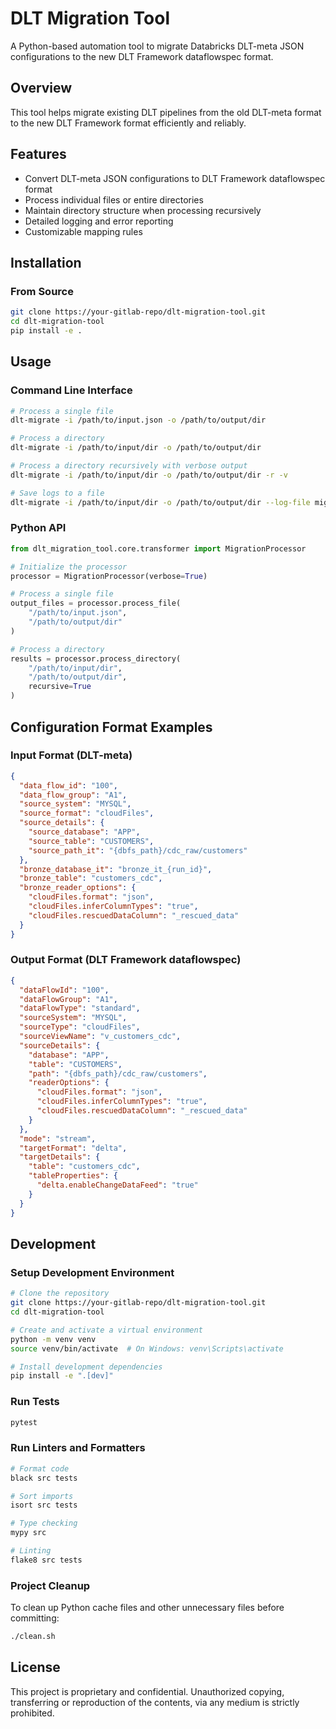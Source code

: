 # DLT Migration Tool

A Python-based automation tool to migrate Databricks DLT-meta JSON configurations to the new DLT Framework dataflowspec format.

## Overview

This tool helps migrate existing DLT pipelines from the old DLT-meta format to the new DLT Framework format efficiently and reliably.

## Features

- Convert DLT-meta JSON configurations to DLT Framework dataflowspec format
- Process individual files or entire directories
- Maintain directory structure when processing recursively
- Detailed logging and error reporting
- Customizable mapping rules

## Installation

### From Source

```bash
git clone https://your-gitlab-repo/dlt-migration-tool.git
cd dlt-migration-tool
pip install -e .
```

## Usage

### Command Line Interface

```bash
# Process a single file
dlt-migrate -i /path/to/input.json -o /path/to/output/dir

# Process a directory
dlt-migrate -i /path/to/input/dir -o /path/to/output/dir

# Process a directory recursively with verbose output
dlt-migrate -i /path/to/input/dir -o /path/to/output/dir -r -v

# Save logs to a file
dlt-migrate -i /path/to/input/dir -o /path/to/output/dir --log-file migration.log
```

### Python API

```python
from dlt_migration_tool.core.transformer import MigrationProcessor

# Initialize the processor
processor = MigrationProcessor(verbose=True)

# Process a single file
output_files = processor.process_file(
    "/path/to/input.json", 
    "/path/to/output/dir"
)

# Process a directory
results = processor.process_directory(
    "/path/to/input/dir",
    "/path/to/output/dir",
    recursive=True
)
```

## Configuration Format Examples

### Input Format (DLT-meta)

```json
{
  "data_flow_id": "100",
  "data_flow_group": "A1",
  "source_system": "MYSQL",
  "source_format": "cloudFiles",
  "source_details": {
    "source_database": "APP",
    "source_table": "CUSTOMERS",
    "source_path_it": "{dbfs_path}/cdc_raw/customers"
  },
  "bronze_database_it": "bronze_it_{run_id}",
  "bronze_table": "customers_cdc",
  "bronze_reader_options": {
    "cloudFiles.format": "json",
    "cloudFiles.inferColumnTypes": "true",
    "cloudFiles.rescuedDataColumn": "_rescued_data"
  }
}
```

### Output Format (DLT Framework dataflowspec)

```json
{
  "dataFlowId": "100",
  "dataFlowGroup": "A1",
  "dataFlowType": "standard",
  "sourceSystem": "MYSQL",
  "sourceType": "cloudFiles",
  "sourceViewName": "v_customers_cdc",
  "sourceDetails": {
    "database": "APP",
    "table": "CUSTOMERS",
    "path": "{dbfs_path}/cdc_raw/customers",
    "readerOptions": {
      "cloudFiles.format": "json",
      "cloudFiles.inferColumnTypes": "true",
      "cloudFiles.rescuedDataColumn": "_rescued_data"
    }
  },
  "mode": "stream",
  "targetFormat": "delta",
  "targetDetails": {
    "table": "customers_cdc",
    "tableProperties": {
      "delta.enableChangeDataFeed": "true"
    }
  }
}
```

## Development

### Setup Development Environment

```bash
# Clone the repository
git clone https://your-gitlab-repo/dlt-migration-tool.git
cd dlt-migration-tool

# Create and activate a virtual environment
python -m venv venv
source venv/bin/activate  # On Windows: venv\Scripts\activate

# Install development dependencies
pip install -e ".[dev]"
```

### Run Tests

```bash
pytest
```

### Run Linters and Formatters

```bash
# Format code
black src tests

# Sort imports
isort src tests

# Type checking
mypy src

# Linting
flake8 src tests
```

### Project Cleanup

To clean up Python cache files and other unnecessary files before committing:

```bash
./clean.sh
```

## License

This project is proprietary and confidential. Unauthorized copying, transferring or reproduction of the contents, via any medium is strictly prohibited.
